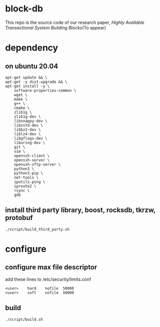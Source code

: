 # block-db

This repo is the source code of our research paper,
*Highly Available Transactional System Building Blocks*(To appear)
# dependency

## on ubuntu 20.04

    apt-get update && \
    apt-get -y dist-upgrade && \
    apt-get install -y \
        software-properties-common \
        wget \
        make \
        g++ \
        cmake \
        zlib1g \
        zlib1g-dev \
        libsnappy-dev \
        libzstd-dev \
        libbz2-dev \
        liblz4-dev \
        libgflags-dev \
        liburing-dev \
        git \
        vim \
        openssh-client \
        openssh-server \
        openssh-sftp-server \
        python3 \
        python3-pip \
        net-tools \
        iputils-ping \
        iproute2 \
        rsync \
        gdb


## install third party library, boost, rocksdb, tkrzw, protobuf
    ./script/build_third_party.sh

# configure

## configure max file descriptor

add these lines to /etc/security/limits.conf

```
<user>    hard    nofile  50000
<user>    soft    nofile  50000

```

## build

    ./script/build.sh